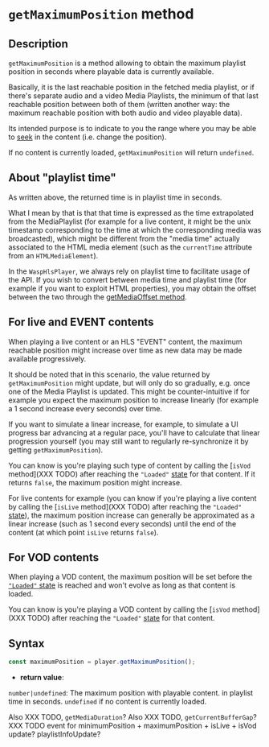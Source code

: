 # `getMaximumPosition` method

## Description

`getMaximumPosition` is a method allowing to obtain the maximum playlist
position in seconds where playable data is currently available.

Basically, it is the last reachable position in the fetched media playlist, or
if there's separate audio and a video Media Playlists, the minimum of that last
reachable position between both of them (written another way: the maximum
reachable position with both audio and video playable data).

Its intended purpose is to indicate to you the range where you may be able to
[seek](./seek.md) in the content (i.e. change the position).

If no content is currently loaded, `getMaximumPosition` will return `undefined`.

## About "playlist time"

As written above, the returned time is in playlist time in seconds.

What I mean by that is that that time is expressed as the time extrapolated
from the MediaPlaylist (for example for a live content, it might be the unix
timestamp corresponding to the time at which the corresponding media was
broadcasted), which might be different from the "media time" actually associated
to the HTML media element (such as the `currentTime` attribute from an
`HTMLMediaElement`).

In the `WaspHlsPlayer`, we always rely on playlist time to facilitate usage of
the API.
If you wish to convert between media time and playlist time (for example if you
want to exploit HTML properties), you may obtain the offset between the two
through the [getMediaOffset method](./getMediaOffset.md).

## For live and EVENT contents

When playing a live content or an HLS "EVENT" content, the maximum reachable
position might increase over time as new data may be made available
progressively.

It should be noted that in this scenario, the value returned by
`getMaximumPosition` might update, but will only do so gradually, e.g. once one
of the Media Playlist is updated.
This might be counter-intuitive if for example you expect the maximum position
to increase linearly (for example a 1 second increase every seconds) over time.

If you want to simulate a linear increase, for example, to simulate a UI
progress bar advancing at a regular pace, you'll have to calculate that linear
progression yourself (you may still want to regularly re-synchronize it by
getting `getMaximumPosition`).

You can know is you're playing such type of content by calling the [`isVod`
method](XXX TODO) after reaching the `"Loaded"` [state](../Basic_Methods/getPlayerState.md)
for that content.
If it returns `false`, the maximum position might increase.

For live contents for example (you can know if you're playing a live content by
calling the [`isLive` method](XXX TODO) after reaching the `"Loaded"`
[state](../Basic_Methods/getPlayerState.md)), the maximum position increase
can generally be approximated as a linear increase (such as 1 second every
seconds) until the end of the content (at which point `isLive` returns `false`).

## For VOD contents

When playing a VOD content, the maximum position will be set before the
[`"Loaded"` state](../Basic_Methods/getPlayerState.md) is reached and won't
evolve as long as that content is loaded.

You can know is you're playing a VOD content by calling the [`isVod`
method](XXX TODO) after reaching the `"Loaded"` [state](../Basic_Methods/getPlayerState.md)
for that content.

## Syntax

```js
const maximumPosition = player.getMaximumPosition();
```

- **return value**:

`number|undefined`: The maximum position with playable content. in playlist time
in seconds. `undefined` if no content is currently loaded.

Also XXX TODO, `getMediaDuration`?
Also XXX TODO, `getCurrentBufferGap`?
XXX TODO event for minimumPosition + maximumPosition + isLive + isVod update?
playlistInfoUpdate?
